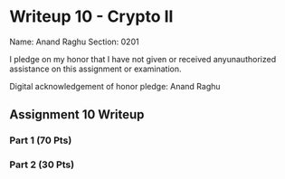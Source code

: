 Writeup 10 - Crypto II
=====

Name: Anand Raghu
Section: 0201

I pledge on my honor that I have not given or received anyunauthorized assistance on this assignment or examination.

Digital acknowledgement of honor pledge: Anand Raghu

## Assignment 10 Writeup

### Part 1 (70 Pts)


### Part 2 (30 Pts)


